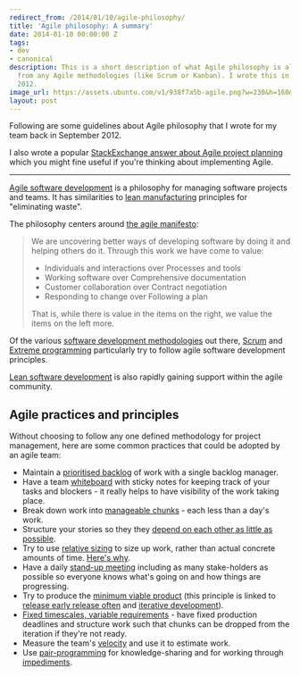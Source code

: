 ```yaml
---
redirect_from: /2014/01/10/agile-philosophy/
title: 'Agile philosophy: A summary'
date: 2014-01-10 00:00:00 Z
tags:
- dev
- canonical
description: This is a short description of what Agile philosophy is all about, distinct
  from any Agile methodologies (like Scrum or Kanban). I wrote this in September of
  2012.
image_url: https://assets.ubuntu.com/v1/938f7a5b-agile.png?w=230&h=160&mode=fill&bg=0000
layout: post
---
```


Following are some guidelines about Agile philosophy that I wrote for my team back in September 2012.

I also wrote a popular [StackExchange answer about Agile project planning](http://programmers.stackexchange.com/questions/166570/programming-vs-planning/166591#166591) which you might fine useful if you're thinking about implementing Agile.

---

[Agile software development](http://en.wikipedia.org/wiki/Agile_web_development) is a philosophy for managing software projects and teams. It has similarities to [lean manufacturing](http://en.wikipedia.org/wiki/Lean_manufacturing) principles for "eliminating waste".

The philosophy centers around [the agile manifesto](http://en.wikipedia.org/wiki/Agile_software_development#Agile_Manifesto):

> We are uncovering better ways of developing software by doing it and helping others do it. Through this work we have come to value:
>
> - Individuals and interactions over Processes and tools
> - Working software over Comprehensive documentation
> - Customer collaboration over Contract negotiation
> - Responding to change over Following a plan
>
> That is, while there is value in the items on the right, we value the items on the left more.

Of the various [software development methodologies](http://en.wikipedia.org/wiki/Software_development_methodology) out there, [Scrum](http://en.wikipedia.org/wiki/Scrum_(development)) and [Extreme programming](http://en.wikipedia.org/wiki/Extreme_Programming) particularly try to follow agile software development principles.

[Lean software development](http://en.wikipedia.org/wiki/Lean_software_development) is also rapidly gaining support within the agile community.

## Agile practices and principles

Without choosing to follow any one defined methodology for project management, here are some common practices that could be adopted by an agile team:

- Maintain a [prioritised backlog](http://guide.agilealliance.org/guide/backlog.html) of work with a single backlog manager.
- Have a team [whiteboard](http://www.allaboutagile.com/the-power-of-a-whiteboard/) with sticky notes for keeping track of your tasks and blockers - it really helps to have visibility of the work taking place.
- Break down work into [manageable chunks](http://pivotallabs.com/epic-sharding/) - each less than a day's work.
- Structure your stories so they they [depend on each other as little as possible](http://itsadeliverything.com/user-story-dependencies-are-more-apparent-than-real).
- Try to use [relative sizing](http://guide.agilealliance.org/guide/relative.html) to size up work, rather than actual concrete amounts of time. [Here's why](https://www.youtube.com/watch?v=90Xx8QVnXRc).
- Have a daily [stand-up meeting](http://en.wikipedia.org/wiki/Stand-up_meeting) including as many stake-holders as possible so everyone knows what's going on and how things are progressing.
- Try to produce the [minimum viable product](http://en.wikipedia.org/wiki/Minimum_viable_product) (this principle is linked to [release early release often](http://en.wikipedia.org/wiki/Release_early,_release_often) and [iterative development](http://en.wikipedia.org/wiki/Iterative_and_incremental_development)).
- [Fixed timescales, variable requirements](http://www.allaboutagile.com/agile-principle-3-time-waits-for-no-man/) - have fixed production deadlines and structure work such that chunks can be dropped from the iteration if they're not ready.
- Measure the team's [velocity](http://en.wikipedia.org/wiki/Velocity_(software_development)) and use it to estimate work.
- Use [pair-programming](http://en.wikipedia.org/wiki/Pair_programming) for knowledge-sharing and for working through [impediments](http://www.leanagiletraining.com/scrum/what-are-impediments/).